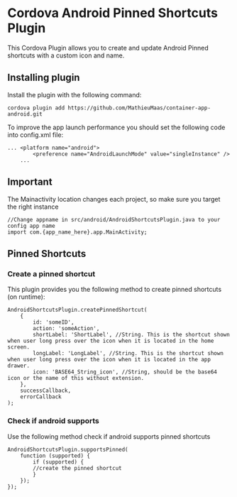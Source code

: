 # Cordova Android Pinned Shortcuts Plugin

This Cordova Plugin allows you to create and update Android Pinned shortcuts with a custom icon and name. 

## Installing plugin

Install the plugin with the following command:

````
cordova plugin add https://github.com/MathieuMaas/container-app-android.git
````

To improve the app launch performance you should set the following code into config.xml file:

````
... <platform name="android">
        <preference name="AndroidLaunchMode" value="singleInstance" />
    ...
````
## Important
The Mainactivity location changes each project, so make sure you target the right instance
````
//Change appname in src/android/AndroidShortcutsPlugin.java to your config app name
import com.{app_name_here}.app.MainActivity;
````
## Pinned Shortcuts

### Create a pinned shortcut

This plugin provides you the following method to create pinned shortcuts (on runtime):

````
AndroidShortcutsPlugin.createPinnedShortcut(
    {
        id: 'someID',
        action: 'someAction',
        shortLabel: 'ShortLabel', //String. This is the shortcut shown when user long press over the icon when it is located in the home screen.
        longLabel: 'LongLabel', //String. This is the shortcut shown when user long press over the icon when it is located in the app drawer.
        icon: 'BASE64_String_icon', //String, should be the base64 icon or the name of this without extension. 
    },
    successCallback,
    errorCallback
);
````

### Check if android supports

Use the following method check if android supports pinned shortcuts

````
AndroidShortcutsPlugin.supportsPinned(
	function (supported) {
		if (supported) {
		//create the pinned shortcut
		}
	});
});
````

